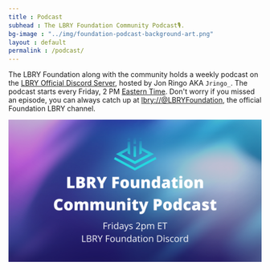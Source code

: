 ```yaml
---
title : Podcast
subhead : The LBRY Foundation Community Podcast🎙️.
bg-image : "../img/foundation-podcast-background-art.png"
layout : default
permalink : /podcast/
---
```


The LBRY Foundation along with the community holds a weekly podcast on the [LBRY Official Discord Server](https://lbry.com/chat), hosted by Jon Ringo AKA `Jringo_`.
The podcast starts every Friday, 2 PM [Eastern Time](https://time.is/ET). Don't worry if you missed an episode, you can always catch up at [lbry://@LBRYFoundation](https://open.lbry.com/@LBRYFoundation:0), the official Foundation LBRY channel.

<img class="img-fluid" src="../img/podcast-img.png" alt="podcast!" />
